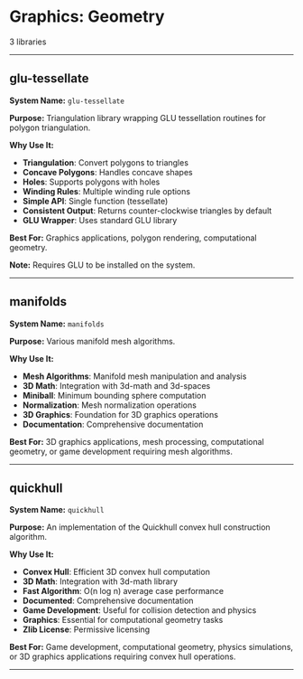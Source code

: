 # Graphics: Geometry

3 libraries

---

## glu-tessellate

**System Name:** `glu-tessellate`

**Purpose:** Triangulation library wrapping GLU tessellation routines for polygon triangulation.

**Why Use It:**
- **Triangulation**: Convert polygons to triangles
- **Concave Polygons**: Handles concave shapes
- **Holes**: Supports polygons with holes
- **Winding Rules**: Multiple winding rule options
- **Simple API**: Single function (tessellate)
- **Consistent Output**: Returns counter-clockwise triangles by default
- **GLU Wrapper**: Uses standard GLU library

**Best For:** Graphics applications, polygon rendering, computational geometry.

**Note:** Requires GLU to be installed on the system.

---


## manifolds

**System Name:** `manifolds`

**Purpose:** Various manifold mesh algorithms.

**Why Use It:**
- **Mesh Algorithms**: Manifold mesh manipulation and analysis
- **3D Math**: Integration with 3d-math and 3d-spaces
- **Miniball**: Minimum bounding sphere computation
- **Normalization**: Mesh normalization operations
- **3D Graphics**: Foundation for 3D graphics operations
- **Documentation**: Comprehensive documentation

**Best For:** 3D graphics applications, mesh processing, computational geometry, or game development requiring mesh algorithms.

---


## quickhull

**System Name:** `quickhull`

**Purpose:** An implementation of the Quickhull convex hull construction algorithm.

**Why Use It:**
- **Convex Hull**: Efficient 3D convex hull computation
- **3D Math**: Integration with 3d-math library
- **Fast Algorithm**: O(n log n) average case performance
- **Documented**: Comprehensive documentation
- **Game Development**: Useful for collision detection and physics
- **Graphics**: Essential for computational geometry tasks
- **Zlib License**: Permissive licensing

**Best For:** Game development, computational geometry, physics simulations, or 3D graphics applications requiring convex hull operations.

---


